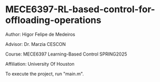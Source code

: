 # MECE6397-RL-based-control-for-offloading-operations

Author: Higor Felipe de Medeiros

Advisor: Dr. Marzia CESCON

Course: MECE6397 Learning-Based Control SPRING2025 

Affiliation: University Of Houston

To execute the project, run "main.m".

